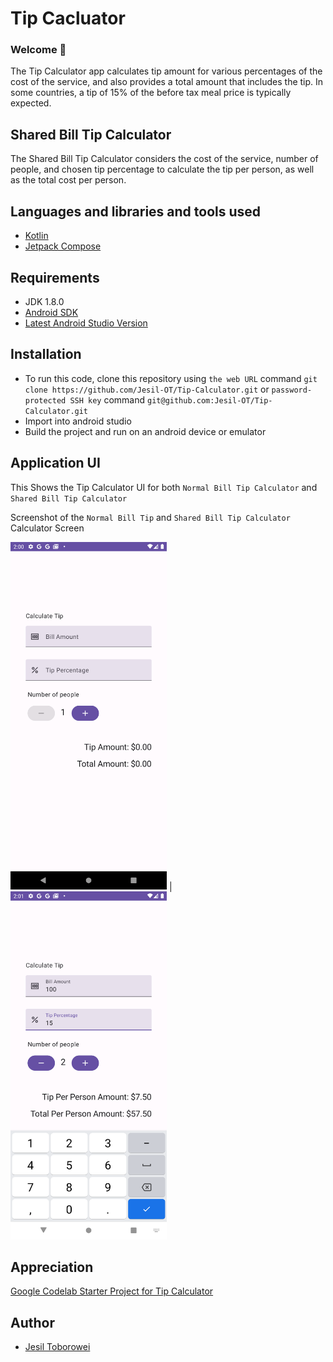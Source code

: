 # Tip Cacluator
### Welcome 👋

The Tip Calculator app calculates tip amount for various percentages of the cost of the service, and also provides a total amount that includes the tip. In some countries, a tip of 15% of the before tax meal price is typically expected.

## Shared Bill Tip Calculator
The Shared Bill Tip Calculator considers the cost of the service, number of people, and chosen tip percentage to calculate the tip per person, as well as the total cost per person.

## Languages and libraries and tools used
- [Kotlin](https://kotlinlang.org/)
- [Jetpack Compose](https://developer.android.com/courses/jetpack-compose/course?gad_source=1&gclid=Cj0KCQiA84CvBhCaARIsAMkAvkLi153-sgFMYIw8B4H_EP4MEkj2e7WzHDzDIO2KTPwutp7MgUF9m78aAqXyEALw_wcB&gclsrc=aw.ds)

## Requirements
- JDK 1.8.0
- [Android SDK](https://developer.android.com/studio?gad_source=1&gclid=Cj0KCQiA84CvBhCaARIsAMkAvkKAAf7pnD16UJZ2tQMDFuECqJ3nxskOGFVprRZRnBpGiVRw7FQbUs8aAtijEALw_wcB&gclsrc=aw.ds)
- [Latest Android Studio Version](https://developer.android.com/studio?gad_source=1&gclid=Cj0KCQiA84CvBhCaARIsAMkAvkKAAf7pnD16UJZ2tQMDFuECqJ3nxskOGFVprRZRnBpGiVRw7FQbUs8aAtijEALw_wcB&gclsrc=aw.ds)

## Installation
- To run this code, clone this repository using `the web URL` command `git clone https://github.com/Jesil-OT/Tip-Calculator.git` or `password-protected SSH key` command `git@github.com:Jesil-OT/Tip-Calculator.git`
- Import into android studio
- Build the project and run on an android device or emulator

## Application UI
This Shows the Tip Calculator UI for both `Normal Bill Tip Calculator` and `Shared Bill Tip Calculator`

Screenshot of the `Normal Bill Tip` and `Shared Bill Tip Calculator` Calculator Screen

<img src="https://github.com/Jesil-OT/Tip-Calculator/blob/ui-fix/art/Screenshot_20240301_140030.png" width="250"> | <img src="https://github.com/Jesil-OT/Tip-Calculator/blob/ui-fix/art/Screenshot_20240301_140109.png" width="250">

## Appreciation
[Google Codelab Starter Project for Tip Calculator](https://github.com/google-developer-training/basic-android-kotlin-compose-training-tip-calculator/tree/starter)

## Author
- [Jesil Toborowei](https://github.com/Jesil-OT/)

